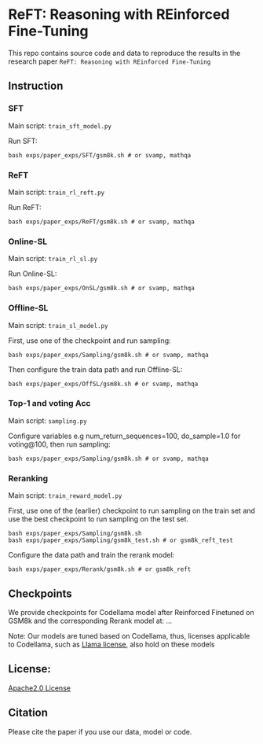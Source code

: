 # ReFT: Reasoning with REinforced Fine-Tuning
This repo contains source code and data to reproduce the results in the research paper ```ReFT: Reasoning with REinforced Fine-Tuning```

## Instruction
### SFT
Main script: `train_sft_model.py`

Run SFT:
```
bash exps/paper_exps/SFT/gsm8k.sh # or svamp, mathqa
```
### ReFT
Main script: `train_rl_reft.py`

Run ReFT:
```
bash exps/paper_exps/ReFT/gsm8k.sh # or svamp, mathqa
```

### Online-SL
Main script: `train_rl_sl.py`

Run Online-SL:
```
bash exps/paper_exps/OnSL/gsm8k.sh # or svamp, mathqa
```

### Offline-SL
Main script: `train_sl_model.py`

First, use one of the checkpoint and run sampling:
```
bash exps/paper_exps/Sampling/gsm8k.sh # or svamp, mathqa
```

Then configure the train data path and run Offline-SL:
```
bash exps/paper_exps/OffSL/gsm8k.sh # or svamp, mathqa
```

### Top-1 and voting Acc
Main script: `sampling.py`

Configure variables e.g num_return_sequences=100, do_sample=1.0 for voting@100, then run sampling:
```
bash exps/paper_exps/Sampling/gsm8k.sh # or svamp, mathqa
```

### Reranking
Main script: `train_reward_model.py`

First, use one of the (earlier) checkpoint to run sampling on the train set and use the best checkpoint to run sampling on the test set.
```
bash exps/paper_exps/Sampling/gsm8k.sh 
bash exps/paper_exps/Sampling/gsm8k_test.sh # or gsm8k_reft_test
```
Configure the data path and train the rerank model:
```
bash exps/paper_exps/Rerank/gsm8k.sh # or gsm8k_reft
```

## Checkpoints
We provide checkpoints for Codellama model after Reinforced Finetuned on GSM8k and the corresponding Rerank model at: ...

Note: Our models are tuned based on Codellama, thus, licenses applicable to Codellama, such as [Llama license](https://github.com/lqtrung1998/mwp_ReFT/blob/main/Llama_License.txt), also hold on these models

## License:
[Apache2.0 License](https://github.com/lqtrung1998/mwp_ReFT/blob/main/License.txt)

## Citation
Please cite the paper if you use our data, model or code.
